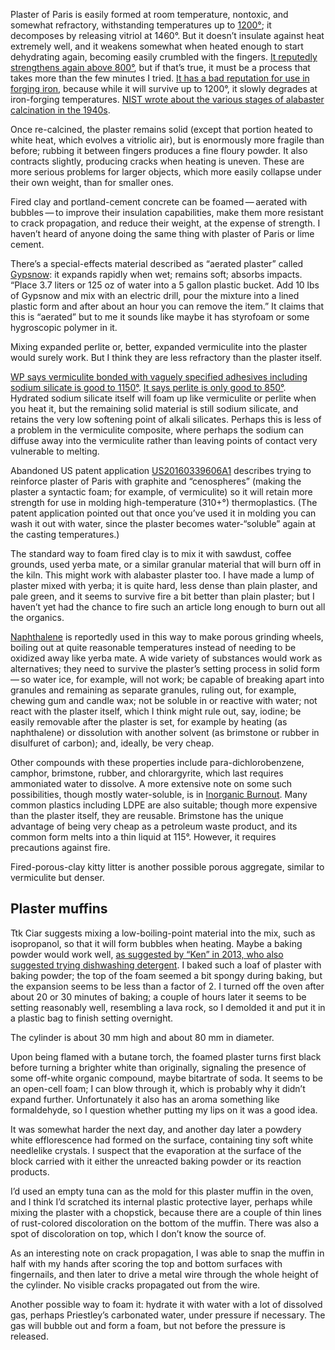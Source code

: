 Plaster of Paris is easily formed at room temperature, nontoxic, and
somewhat refractory, withstanding temperatures up to
[1200°](https://en.wikipedia.org/wiki/Plaster_mold_casting); it
decomposes by releasing vitriol at 1460°.  But it doesn’t insulate
against heat extremely well, and it weakens somewhat when heated
enough to start dehydrating again, becoming easily crumbled with
the fingers.  [It reputedly
strengthens again above
800°](http://www.sciencemadness.org/talk/viewthread.php?tid=79078),
but if that’s true, it must be a process
that takes more than the few minutes I tried.
[It has a bad reputation for use in forging
iron](https://www.iforgeiron.com/topic/54424-is-plaster-of-paris-mixed-with-sand-a-good-liner-for-a-forge/),
because while it will survive up to 1200°, it slowly degrades at
iron-forging temperatures.  [NIST wrote about the various stages of
alabaster calcination in the
1940s](https://nvlpubs.nist.gov/nistpubs/jres/27/jresv27n2p191_A1b.pdf).

Once re-calcined, the plaster remains solid (except that portion
heated to white heat, which evolves a vitriolic air), but is
enormously more fragile than before; rubbing it between fingers
produces a fine floury powder.  It also contracts slightly, producing
cracks when heating is uneven.  These are more serious problems for
larger objects, which more easily collapse under their own weight,
than for smaller ones.

Fired clay and portland-cement concrete can be foamed — aerated with
bubbles — to improve their insulation capabilities, make them more
resistant to crack propagation, and reduce their weight, at the
expense of strength.  I haven’t heard of anyone doing the same thing
with plaster of Paris or lime cement.

There’s a special-effects material described as “aerated plaster”
called
[Gypsnow](https://www.thomasfx.com/Aerated-Plaster-Gypsnow-50-lbs_p_8838.html):
it expands rapidly when wet; remains soft; absorbs impacts.  “Place
3.7 liters or 125 oz of water into a 5 gallon plastic bucket.  Add 10
lbs of Gypsnow and mix with an electric drill, pour the mixture into a
lined plastic form and after about an hour you can remove the item.”
It claims that this is “aerated” but to me it sounds like maybe it has
styrofoam or some hygroscopic polymer in it.

Mixing expanded perlite or, better, expanded vermiculite into the
plaster would surely work.  But I think they are less refractory than
the plaster itself.

[WP says vermiculite bonded with vaguely specified adhesives including
sodium silicate is good to
1150°](https://en.wikipedia.org/wiki/Vermiculite#Commercial_uses).
[It says perlite is only good to
850°](https://en.wikipedia.org/wiki/Perlite).  Hydrated sodium
silicate itself will foam up like vermiculite or perlite when you heat
it, but the remaining solid material is still sodium silicate, and
retains the very low softening point of alkali silicates.  Perhaps
this is less of a problem in the vermiculite composite, where perhaps
the sodium can diffuse away into the vermiculite rather than leaving
points of contact very vulnerable to melting.

Abandoned US patent
application
[US20160339606A1](https://patents.google.com/patent/US20160339606A1/en)
describes trying to reinforce plaster of Paris with graphite and
“cenospheres” (making the plaster a syntactic foam; for example, of
vermiculite) so it will retain more strength for use in molding
high-temperature (310+°) thermoplastics.  (The patent application
pointed out that once you’ve used it in molding you can wash it out
with water, since the plaster becomes water-“soluble” again at the
casting temperatures.)

The standard way to foam fired clay is to mix it with sawdust, coffee
grounds, used yerba mate, or a similar granular material that will
burn off in the kiln.  This might work with alabaster plaster too.  I
have made a lump of plaster mixed with yerba; it is quite hard, less
dense than plain plaster, and pale green, and it seems to survive fire
a bit better than plain plaster; but I haven’t yet had the chance to
fire such an article long enough to burn out all the organics.

[Naphthalene] is reportedly used in this way to make porous grinding
wheels, boiling out at quite reasonable temperatures instead of
needing to be oxidized away like yerba mate.  A wide variety of
substances would work as alternatives; they need to survive the
plaster’s setting process in solid form — so water ice, for example,
will not work; be capable of breaking apart into granules and
remaining as separate granules, ruling out, for example, chewing gum
and candle wax; not be soluble in or reactive with water; not react
with the plaster itself, which I think might rule out, say, iodine; be
easily removable after the plaster is set, for example by heating (as
naphthalene) or dissolution with another solvent (as brimstone or
rubber in disulfuret of carbon); and, ideally, be very cheap.

[Naphthalene]: https://en.wikipedia.org/wiki/Naphthalene

Other compounds with these properties include para-dichlorobenzene,
camphor, brimstone, rubber, and chlorargyrite, which last requires
ammoniated water to dissolve.  A more extensive note on some such
possibilities, though mostly water-soluble, is in [Inorganic
Burnout](inorganic-burnout.md).  Many common plastics including LDPE
are also suitable; though more expensive than the plaster itself, they
are reusable.  Brimstone has the unique advantage of being very cheap
as a petroleum waste product, and its common form melts into a thin
liquid at 115°.  However, it requires precautions against fire.

Fired-porous-clay kitty litter is another possible porous aggregate, similar
to vermiculite but denser.

Plaster muffins
---------------

Ttk Ciar suggests mixing a low-boiling-point material into the mix,
such as isopropanol, so that it will form bubbles when heating.  Maybe
a baking powder would work well, [as suggested by “Ken” in 2013, who
also suggested trying dishwashing
detergent](http://www.observationsblog.com/sciencetechnologyexperiments/plaster-of-paris-mixing-guide).
I baked such a loaf of plaster with baking powder; the top of the foam
seemed a bit spongy during baking, but the expansion seems to be less
than a factor of 2.  I turned off the oven after about 20 or 30
minutes of baking; a couple of hours later it seems to be setting
reasonably well, resembling a lava rock, so I demolded it and put it
in a plastic bag to finish setting overnight.

The cylinder is about 30 mm high and about 80 mm in diameter.

Upon being flamed with a butane torch, the foamed plaster turns first
black before turning a brighter white than originally, signaling the
presence of some off-white organic compound, maybe bitartrate of soda.
It seems to be an open-cell foam; I can blow through it, which is
probably why it didn’t expand further.  Unfortunately it also has an
aroma something like formaldehyde, so I question whether putting my
lips on it was a good idea.

It was somewhat harder the next day, and another day later a powdery
white efflorescence had formed on the surface, containing tiny soft
white needlelike crystals.  I suspect that the evaporation at the
surface of the block carried with it either the unreacted baking
powder or its reaction products.

I’d used an empty tuna can as the mold for this plaster muffin in the
oven, and I think I’d scratched its internal plastic protective layer,
perhaps while mixing the plaster with a chopstick, because there are a
couple of thin lines of rust-colored discoloration on the bottom of
the muffin.  There was also a spot of discoloration on top, which I
don’t know the source of.

As an interesting note on crack propagation, I was able to snap the
muffin in half with my hands after scoring the top and bottom surfaces
with fingernails, and then later to drive a metal wire through the
whole height of the cylinder.  No visible cracks propagated out from
the wire.

Another possible way to foam it: hydrate it with water with a lot of
dissolved gas, perhaps Priestley’s carbonated water, under pressure if
necessary.  The gas will bubble out and form a foam, but not before
the pressure is released.
